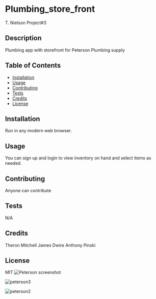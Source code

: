 # Plumbing_store_front
T. Nielson 
Project#3

## Description
Plumbing app with storefront for Peterson Plumbing supply

## Table of Contents
- [Installation](#installation)
- [Usage](#usage)
- [Contributing](#contributing)
- [Tests](#tests)
- [Credits](#credits)
- [License](#license)

## Installation
Run in any modern web browser.

## Usage
You can sign up and login to view inventory on hand and select items as needed.

## Contributing
Anyone can contribute

## Tests
N/A

## Credits
Theron Mitchell
James Dwire
Anthony Pinski

## License
MIT
![Peterson screenshot](https://github.com/TNielson78/Plumbing_store_front_1/assets/147010160/e6f44a74-ac1e-4837-8d2e-0a92ae9d892f)

![peterson3](https://github.com/TNielson78/Plumbing_store_front_1/assets/147010160/64f63bb8-aadf-4a75-af66-dd3fa6d198f1)

![peterson2](https://github.com/TNielson78/Plumbing_store_front_1/assets/147010160/fba56bd6-cb10-4e74-93ff-704ab35009c8)



